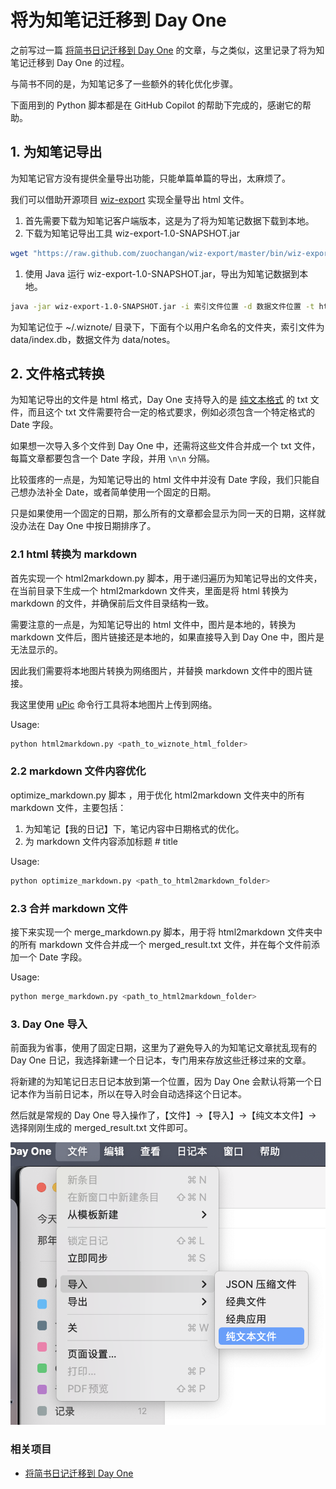 # 将为知笔记迁移到 Day One

之前写过一篇 [将简书日记迁移到 Day One](https://github.com/tisfeng/jianshu2dayone) 的文章，与之类似，这里记录了将为知笔记迁移到 Day One 的过程。

与简书不同的是，为知笔记多了一些额外的转化优化步骤。

下面用到的 Python 脚本都是在 GitHub Copilot 的帮助下完成的，感谢它的帮助。


## 1. 为知笔记导出

为知笔记官方没有提供全量导出功能，只能单篇单篇的导出，太麻烦了。

我们可以借助开源项目 [wiz-export](https://github.com/dumbdonkey/wiz-export) 实现全量导出 html 文件。

1. 首先需要下载为知笔记客户端版本，这是为了将为知笔记数据下载到本地。
2. 下载为知笔记导出工具 wiz-export-1.0-SNAPSHOT.jar
```bash
wget "https://raw.github.com/zuochangan/wiz-export/master/bin/wiz-export-1.0-SNAPSHOT.jar"
```
1. 使用 Java 运行 wiz-export-1.0-SNAPSHOT.jar，导出为知笔记数据到本地。
```bash
java -jar wiz-export-1.0-SNAPSHOT.jar -i 索引文件位置 -d 数据文件位置 -t html存储目录  
```

为知笔记位于 ~/.wiznote/ 目录下，下面有个以用户名命名的文件夹，索引文件为 data/index.db，数据文件为 data/notes。


## 2. 文件格式转换

为知笔记导出的文件是 html 格式，Day One 支持导入的是 [纯文本格式](https://dayoneapp.com/blog/help_guides/importing-data-from-plain-text/) 的 txt 文件，而且这个 txt 文件需要符合一定的格式要求，例如必须包含一个特定格式的 Date 字段。

如果想一次导入多个文件到 Day One 中，还需将这些文件合并成一个 txt 文件，每篇文章都要包含一个 Date 字段，并用 `\n\n` 分隔。

比较蛋疼的一点是，为知笔记导出的 html 文件中并没有 Date 字段，我们只能自己想办法补全 Date，或者简单使用一个固定的日期。

只是如果使用一个固定的日期，那么所有的文章都会显示为同一天的日期，这样就没办法在 Day One 中按日期排序了。

### 2.1 html 转换为 markdown

首先实现一个 html2markdown.py 脚本，用于递归遍历为知笔记导出的文件夹，在当前目录下生成一个 html2markdown 文件夹，里面是将 html 转换为 markdown 的文件，并确保前后文件目录结构一致。

需要注意的一点是，为知笔记导出的 html 文件中，图片是本地的，转换为 markdown 文件后，图片链接还是本地的，如果直接导入到 Day One 中，图片是无法显示的。

因此我们需要将本地图片转换为网络图片，并替换 markdown 文件中的图片链接。

我这里使用 [uPic](https://github.com/gee1k/uPic) 命令行工具将本地图片上传到网络。

Usage: 

```bash
python html2markdown.py <path_to_wiznote_html_folder>
```

### 2.2 markdown 文件内容优化

optimize_markdown.py 脚本 ，用于优化 html2markdown 文件夹中的所有 markdown 文件，主要包括：
1. 为知笔记【我的日记】下，笔记内容中日期格式的优化。
2. 为 markdown 文件内容添加标题 # title

Usage:
```bash
python optimize_markdown.py <path_to_html2markdown_folder>
```

### 2.3 合并 markdown 文件

接下来实现一个 merge_markdown.py 脚本，用于将 html2markdown 文件夹中的所有 markdown 文件合并成一个 merged_result.txt 文件，并在每个文件前添加一个 Date 字段。

Usage:
```bash
python merge_markdown.py <path_to_html2markdown_folder>
```


### 3. Day One 导入

前面我为省事，使用了固定日期，这里为了避免导入的为知笔记文章扰乱现有的 Day One 日记，我选择新建一个日记本，专门用来存放这些迁移过来的文章。

将新建的为知笔记日志日记本放到第一个位置，因为 Day One 会默认将第一个日记本作为当前日记本，所以在导入时会自动选择这个日记本。

然后就是常规的 Day One 导入操作了，【文件】->【导入】->【纯文本文件】-> 选择刚刚生成的 merged_result.txt 文件即可。

![](https://raw.githubusercontent.com/tisfeng/ImageBed/main/uPic/ITc0IY.png)



### 相关项目

- [将简书日记迁移到 Day One](https://github.com/tisfeng/jianshu2dayone)
